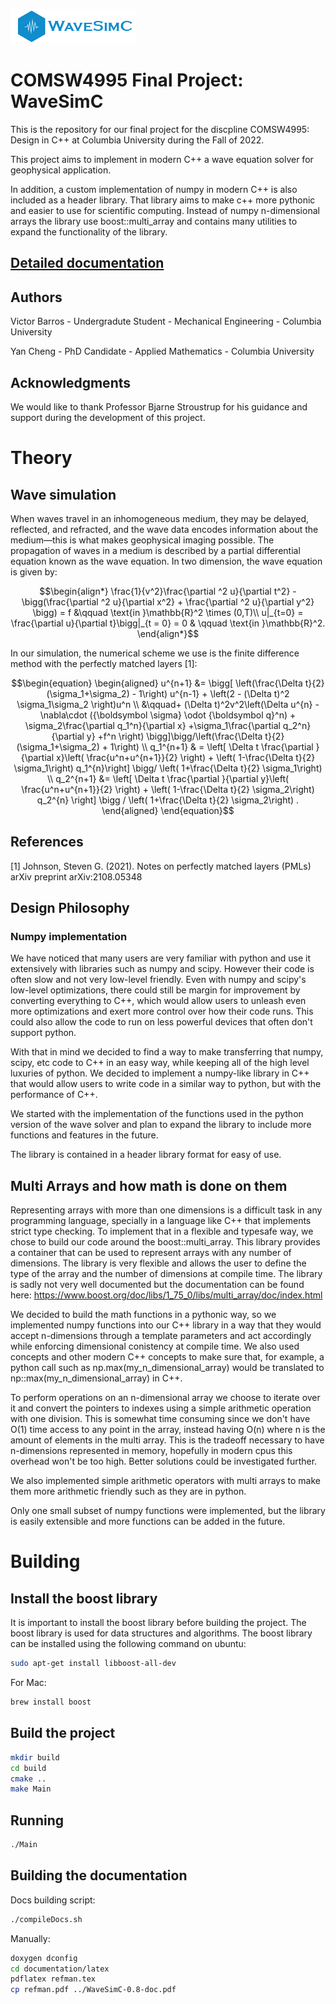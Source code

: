 ![WaveSimC](WaveSimCLogo.png)

# COMSW4995 Final Project: WaveSimC

This is the repository for our final project for the discpline COMSW4995: Design in C++ at Columbia University during the Fall of 2022.

This project aims to implement in modern C++ a wave equation solver for geophysical application.

In addition, a custom implementation of numpy in modern C++ is also included as a header library.
That library aims to make c++ more pythonic and easier to use for scientific computing.
Instead of numpy n-dimensional arrays the library use boost::multi_array and contains many utilities to expand the functionality of the library.

## [Detailed documentation](https://wavesimc.vbpage.net/)

## Authors

Victor Barros - Undergradute Student - Mechanical Engineering - Columbia University

Yan Cheng - PhD Candidate - Applied Mathematics - Columbia University

## Acknowledgments

We would like to thank Professor Bjarne Stroustrup for his guidance and support during the development of this project.

# Theory

## Wave simulation

When waves travel in an inhomogeneous medium, they may be delayed, reflected, and refracted, and the wave data encodes information about the medium—this is what makes geophysical imaging possible. The propagation of waves in a medium is described by a partial differential equation known as the wave equation. In two dimension, the wave equation is given by:

```math
\begin{align*}
\frac{1}{v^2}\frac{\partial ^2 u}{\partial t^2} - \bigg(\frac{\partial ^2 u}{\partial x^2} + \frac{\partial ^2 u}{\partial y^2} \bigg) = f &\qquad \text{in }\mathbb{R}^2 \times (0,T)\\
u|_{t=0} = \frac{\partial u}{\partial t}\bigg|_{t = 0} = 0 & \qquad \text{in }\mathbb{R}^2.
\end{align*}
```
In our simulation, the numerical scheme we use is the finite difference method with the perfectly matched layers [1]:
```math
\begin{equation}
	\begin{aligned}
		u^{n+1}
		&= \bigg[ \left(\frac{\Delta t}{2}(\sigma_1+\sigma_2) - 1\right) u^{n-1}  + \left(2 - (\Delta t)^2 \sigma_1\sigma_2  \right)u^n \\
		&\qquad+ (\Delta t)^2v^2\left(\Delta u^{n} - \nabla\cdot ({\boldsymbol \sigma} \odot {\boldsymbol q}^n) + \sigma_2\frac{\partial  q_1^n}{\partial x} +\sigma_1\frac{\partial  q_2^n}{\partial y} +f^n \right) \bigg]\bigg/\left(\frac{\Delta t}{2}(\sigma_1+\sigma_2) + 1\right) \\
		q_1^{n+1} & = \left[ \Delta t \frac{\partial }{\partial x}\left( \frac{u^n+u^{n+1}}{2} \right) + \left( 1-\frac{\Delta t}{2} \sigma_1\right) q_1^{n}\right] \bigg/ \left( 1+\frac{\Delta t}{2} \sigma_1\right) \\
		q_2^{n+1} &= \left[ \Delta t \frac{\partial }{\partial y}\left( \frac{u^n+u^{n+1}}{2} \right) + \left( 1-\frac{\Delta t}{2} \sigma_2\right) q_2^{n} \right] \bigg / \left( 1+\frac{\Delta t}{2} \sigma_2\right) .
	\end{aligned}
\end{equation}
```
## References
<a id="1">[1]</a> 
Johnson, Steven G. (2021). 
Notes on perfectly matched layers (PMLs) 
arXiv preprint arXiv:2108.05348

## Design Philosophy

### Numpy implementation

We have noticed that many users are very familiar with python and use it extensively with libraries such as numpy and scipy. However their code is often slow and not very low-level friendly. Even with numpy and scipy's low-level optimizations, there could still be margin for improvement by converting everything to C++, which would allow users to unleash even more optimizations and exert more control over how their code runs. This could also allow the code to run on less powerful devices that often don't support python.

With that in mind we decided to find a way to make transferring that numpy, scipy, etc code to C++ in an easy way, while keeping all of the high level luxuries of python. We decided to implement a numpy-like library in C++ that would allow users to write code in a similar way to python, but with the performance of C++.

We started with the implementation of the functions used in the python version of the wave solver and plan to expand the library to include more functions and features in the future.

The library is contained in a header library format for easy of use.

## Multi Arrays and how math is done on them

Representing arrays with more than one dimensions is a difficult task in any programming language, specially in a language like C++ that implements strict type checking. To implement that in a flexible and typesafe way, we chose to build our code around the boost::multi_array. This library provides a container that can be used to represent arrays with any number of dimensions. The library is very flexible and allows the user to define the type of the array and the number of dimensions at compile time. The library is sadly not very well documented but the documentation can be found here: https://www.boost.org/doc/libs/1_75_0/libs/multi_array/doc/index.html

We decided to build the math functions in a pythonic way, so we implemented numpy functions into our C++ library in a way that they would accept n-dimensions through a template parameters and act accordingly while enforcing dimensional conistency at compile time. We also used concepts and other modern C++ concepts to make sure that, for example, a python call such as np.max(my_n_dimensional_array) would be translated to np::max(my_n_dimensional_array) in C++.

To perform operations on an n-dimensional array we choose to iterate over it and convert the pointers to indexes using a simple arithmetic operation with one division. This is somewhat time consuming since we don't have O(1) time access to any point in the array, instead having O(n) where n is the amount of elements in the multi array. This is the tradeoff necessary to have n-dimensions represented in memory, hopefully in modern cpus this overhead won't be too high. Better solutions could be investigated further.

We also implemented simple arithmetic operators with multi arrays to make them more arithmetic friendly such as they are in python.

Only one small subset of numpy functions were implemented, but the library is easily extensible and more functions can be added in the future.

# Building

## Install the boost library

It is important to install the boost library before building the project. The boost library is used for data structures and algorithms. The boost library can be installed using the following command on ubuntu:

```bash
sudo apt-get install libboost-all-dev
```

For Mac:

```bash
brew install boost
```

## Build the project

```bash
mkdir build
cd build
cmake ..
make Main
```

## Running

```bash
./Main
```

## Building the documentation

Docs building script:

```bash
./compileDocs.sh
```

Manually:

```bash
doxygen dconfig
cd documentation/latex
pdflatex refman.tex
cp refman.pdf ../WaveSimC-0.8-doc.pdf
```
